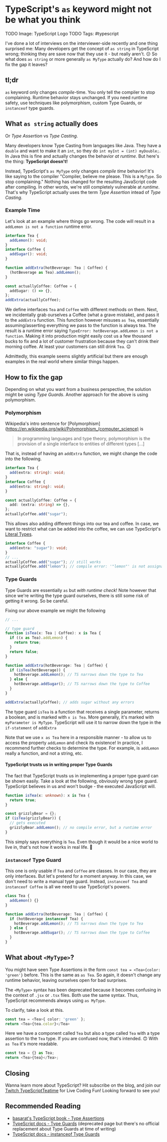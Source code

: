 # TypeScript's `as` keyword might not be what you think

TODO Image: TypeScript Logo
TODO Tags: #typescript

I've done a lot of interviews on the interviewer-side recently and one thing surprised me:
Many developers get the concept of `as string` in TypeScript wrong; thinking they are save now that they use it - but really aren't. 😕
So what does `as string` or more generally `as MyType` actually do? And how do I fix the gap it leaves?

## tl;dr

`as` keyword only changes _compile_-time. You only tell the compiler to stop complaining. Runtime behavior stays unchanged. If you need runtime safety, use techniques like polymorphism, custom Type Guards, or `instanceof` type guards.

## What `as string` actually does

Or _Type Assertion_ vs _Type Casting_.

Many developers know Type Casting from languages like Java. They have a `double` and want to make it an `int`, so they do `int myInt = (int) myDouble;`. In Java this is fine and actually changes the behavior _at runtime_. But here's the thing: **TypeScript doesn't!**

Instead, TypeScript's `as MyType` only changes _compile time_ behavior! It's like saying to the compiler "Compiler, believe me please. This is a `MyType`. So stop complaining." Nothing has changed for the resulting JavaScript code after compiling. In other words, we're still completely vulnerable at _runtime_. That's why TypeScript actually uses the term _Type Assertion_ intead of _Type Casting_.

### Example Time

Let's look at an example where things go wrong. The code will result in a `addLemon is not a function` runtime error.

```typescript
interface Tea {
  addLemon(): void;
}
interface Coffee {
  addSugar(): void;
}

function addExtra(hotBeverage: Tea | Coffee) {
  (hotBeverage as Tea).addLemon();
}

const actuallyCoffee: Coffee = {
  addSugar: () => {},
};
addExtra(actuallyCoffee);
```

We define interfaces `Tea` and `Coffee` with different methods on them. Next, we incidentally grab ourselves a Coffee (what a grave mistake), and pass it to the `addExtra` function. This function however misuses `as Tea`, essentially assuming/asserting everything we pass to the function is always tea. The result is a runtime error saying `TypeError: hotBeverage.addLemon is not a function`. Making it into production might easily cost us a few thousand bucks to fix and a lot of customer frustration because they can't drink their morning coffee. At least your customers can still drink `Tea`. 😉

Admittedly, this example seems slightly artificial but there are enough examples in the real world where similar things happen.

## How to fix the gap

Depending on what you want from a business perspective, the solution might be using _Type Guards_. Another approach for the above is using polymorphism.

### Polymorphism

Wikipedia's intro sentence for [Polymorphism](https://en.wikipedia.org/wiki/Polymorphism_(computer_science) is

> In programming languages and type theory, polymorphism is the provision of a single interface to entities of different types [...]

That is, instead of having an `addExtra` function, we might change the code into the following.

```typescript
interface Tea {
  add(extra: string): void;
}
interface Coffee {
  add(extra: string): void;
}

const actuallyCoffee: Coffee = {
  add: (extra: string) => {},
};
actuallyCoffee.add("sugar");
```

This allows also adding different things into our tea and coffee. In case, we want to restrict what can be added into the coffee, we can use TypeScript's [Literal Types](https://www.typescriptlang.org/docs/handbook/2/everyday-types.html#literal-types).

```typescript
interface Coffee {
  add(extra: "sugar"): void;
}
// ...
actuallyCoffee.add("sugar"); // still works
actuallyCoffee.add("lemon"); // compile error: '"lemon"' is not assignable to parameter of type '"sugar"'
```

### Type Guards

Type Guards are essentially `as` but _with runtime check_! Note however that since we're writing the type guard ourselves, there is still some risk of getting it wrong. So be careful.

Fixing our above example we might the following

```typescript
// ...

// type guard
function isTea(x: Tea | Coffee): x is Tea {
  if ((x as Tea).addLemon) {
    return true;
  }
  return false;
}

function addExtra(hotBeverage: Tea | Coffee) {
  if (isTea(hotBeverage)) {
    hotBeverage.addLemon(); // TS narrows down the type to Tea
  } else {
    hotBeverage.addSugar(); // TS narrows down the type to Coffee
  }
}

addExtra(actuallyCoffee); // adds sugar without any errors
```

The type guard `isTea` is a function that receives a single parameter, returns a boolean, and is marked with `x is Tea`. More generally, it's marked with `myParameter is MyType`. TypeScript will use it to narrow down the type in the `if-statement` of `addExtra`

Note that we use `x as Tea` here in a responsible manner - to allow us to access the property `addLemon` and check its existence! In practice, I recommend further checks to determine the type. For example, is `addLemon` really a function, and not a string, etc.

#### TypeScript trusts us in writing proper Type Guards

The fact that TypeScript trusts us in implementing a proper type guard can be shown easily.
Take a look at the following, obviously wrong type guard. TypeScript believes in us and won't budge - the executed JavaScript will.

```typescript
function isTea(x: unknown): x is Tea {
  return true;
}

const grizzlyBear = {};
if (isTea(grizzlyBear)) {
  // gets executed
  grizzlyBear.addLemon(); // no compile error, but a runtime error
}
```

This simply says everything is `Tea`. Even though it would be a nice world to live in, that's not how it works in real life. 🙂

### `instanceof` Type Guard

This one is only usable if `Tea` and `Coffee` are classes. In our case, they are only interfaces. But let's pretend for a moment anyway. In this case, we don't need to write a manual type guard. Instead, `instanceof Tea` and `instanceof Coffee` is all we need to use TypeScript's powers.

```typescript
class Tea {
  addLemon() {}
}

function addExtra(hotBeverage: Tea | Coffee) {
  if (hotBeverage instanceof Tea) {
    hotBeverage.addLemon(); // TS narrows down the type to Tea
  } else {
    hotBeverage.addSugar(); // TS narrows down the type to Coffee
  }
}
```

## What about `<MyType>`?

You might have seen Type Assertions in the form `const tea = <Tea>{color: 'green'}` before. This is the same as `as Tea`. So again, it doesn't change any runtime behavior, leaving ourselves open for bad surprises.

The `<MyType>` syntax has been deprecated because it becomes confusing in the context of `.jsx` or `.tsx` files. Both use the same syntax. Thus, TypeScript recommends always using `as MyType`.

To clarify, take a look at this.

```typescript
const tea = <Tea>{ color: 'green' };
return <Tea>{tea.color}</Tea>
```

Here we have a component called `Tea` but also a type called `Tea` with a type assertion to the `Tea` type. If you are confused now, that's intended. 🙃 With `as Tea` it's more readable.

```typescript
const tea = {} as Tea;
return <Tea>{tea}</Tea>;
```

## Closing

Wanna learn more about TypeScript? Hit subscribe on the blog, and join our [Twitch TypeScriptTeatime](https://www.twitch.tv/typescriptteatime/schedule) for Live Coding Fun! Looking forward to see you!

## Recommended Reading

- [basarat's TypeScript book - Type Assertions](https://basarat.gitbook.io/typescript/type-system/type-assertion)
- [TypeScript docs - Type Guards](https://www.typescriptlang.org/docs/handbook/advanced-types.html#type-guards-and-differentiating-types) (deprecated page but there's no official replacement about Type Guards at time of writing)
- [TypeScript docs - instanceof Type Guards](https://www.typescriptlang.org/docs/handbook/advanced-types.html#instanceof-type-guards)
